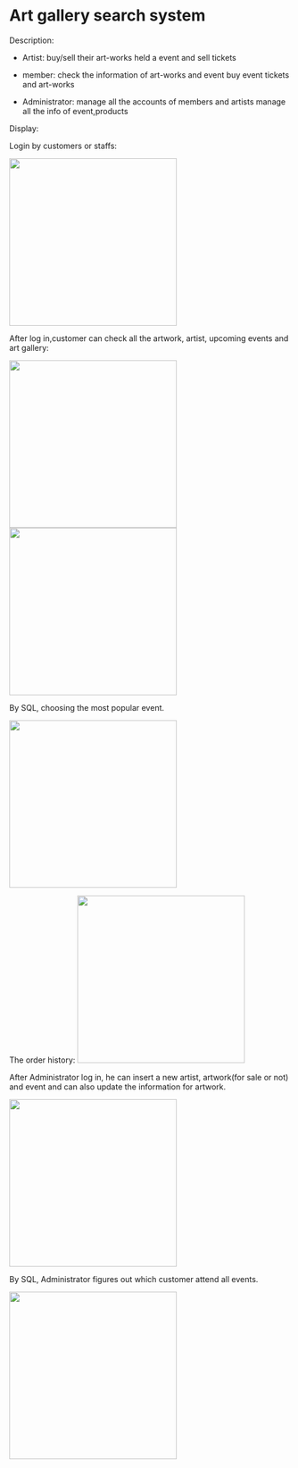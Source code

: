# Art gallery search system


Description: 
- Artist:   buy/sell their art-works
            held a event and sell tickets
            
- member:   check the information of art-works and event 
            buy event tickets and art-works
            
- Administrator:    manage all the accounts of members and artists
                    manage all the info of event,products
                    
                    





Display:

Login by customers or staffs:

<image src="Screenshots/IMG_2371.JPG" width="300" hight="500">


After log in,customer can check all the artwork, artist, upcoming
events and art gallery:

<image src="Screenshots/IMG_2372.JPG" width="300" hight="200">

<image src="Screenshots/IMG_2374.JPG" width="300" hight="200">

By SQL, choosing the most popular event. 

<image src="Screenshots/IMG_2375.JPG" width="300" hight="200">

The order history:
<image src="Screenshots/IMG_2377.JPG" width="300" hight="200">

After Administrator log in, he can insert a new artist, artwork(for sale or
not) and event and can also update the information for artwork.

<image src="Screenshots/IMG_2380.JPG" width="300" hight="200">

By SQL, Administrator figures out which customer attend all events.

<image src="Screenshots/IMG_2379.JPG" width="300" hight="200">
